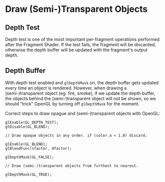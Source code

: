 # Draw (Semi-)Transparent Objects

## Depth Test

Depth test is one of the most important per-fragment operations performed after the Fragment Shader. If the test fails, the fragment will be discarded, otherwise the depth buffer will be updated with the fragment's output depth.


## Depth Buffer

With depth test enabled and `glDepthMask` on, the depth buffer gets updated every time an object is rendered. However, when drawing a (semi-)transparent object (eg. fire, smoke), if we update the depth buffer, the objects behind the (semi-)transparent object will not be shown, so we should "trick" OpenGL by turning off `glDepthMask` for the moment.

Correct steps to draw opague and (semi-)transparent objects with OpenGL:

```
glEnable(GL_DEPTH_TEST);
glDisable(GL_BLEND);

// Draw opaque objects in any order. if (color.a < 1.0) discard;

glEnable(GL_BLEND);
glBlendFunc(sfactor, dfactor);

glDepthMask(GL_FALSE);

// Draw (semi-)transparent objects from furthest to nearest.

glDepthMask(GL_TRUE);
```
